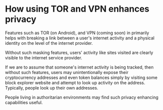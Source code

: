 # How using TOR and VPN enhances privacy

Features such as TOR (on Android), and VPN (coming soon) in primarily helps with breaking a link between a user's internet activity and a physical identity on the level of the internet provider.

Without such masking features, users' activity like sites visited are clearly visible to the internet service provider.

If we are to assume that someone's internet activity is being tracked, then without such features, users may unintentionally expose their cryptocurrency addresses and even token balances simply by visiting some block explorer website and attempt to look up activity on the address. Typically, people look up their own addresses.

People living in authoritarian environments may find such privacy enhancing capabilities useful.

